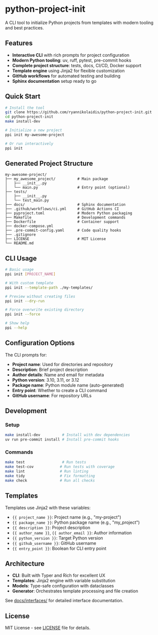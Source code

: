 # python-project-init

A CLI tool to initialize Python projects from templates with modern tooling and best practices.

## Features

- **Interactive CLI** with rich prompts for project configuration
- **Modern Python tooling**: uv, ruff, pytest, pre-commit hooks
- **Complete project structure**: tests, docs, CI/CD, Docker support
- **Template engine** using Jinja2 for flexible customization
- **GitHub workflows** for automated testing and building
- **Sphinx documentation** setup ready to go

## Quick Start

```bash
# Install the tool
git clone https://github.com/ryannikolaidis/python-project-init.git
cd python-project-init
make install-dev

# Initialize a new project
ppi init my-awesome-project

# Or run interactively
ppi init
```

## Generated Project Structure

```
my-awesome-project/
├── my_awesome_project/          # Main package
│   ├── __init__.py
│   └── main.py                  # Entry point (optional)
├── tests/
│   ├── __init__.py
│   └── test_main.py
├── docs/                        # Sphinx documentation
├── .github/workflows/ci.yml     # GitHub Actions CI
├── pyproject.toml               # Modern Python packaging
├── Makefile                     # Development commands
├── Dockerfile                   # Container support
├── docker-compose.yml
├── .pre-commit-config.yaml      # Code quality hooks
├── .gitignore
├── LICENSE                      # MIT License
└── README.md
```

## CLI Usage

```bash
# Basic usage
ppi init [PROJECT_NAME]

# With custom template
ppi init --template-path ./my-templates/

# Preview without creating files
ppi init --dry-run

# Force overwrite existing directory
ppi init --force

# Show help
ppi --help
```

## Configuration Options

The CLI prompts for:

- **Project name**: Used for directories and repository
- **Description**: Brief project description
- **Author details**: Name and email for metadata
- **Python version**: 3.10, 3.11, or 3.12
- **Package name**: Python module name (auto-generated)
- **Entry point**: Whether to create a CLI command
- **GitHub username**: For repository URLs

## Development

### Setup

```bash
make install-dev          # Install with dev dependencies
uv run pre-commit install # Install pre-commit hooks
```

### Commands

```bash
make test                 # Run tests
make test-cov            # Run tests with coverage
make lint                # Run linting
make tidy                # Fix formatting
make check               # Run all checks
```

## Templates

Templates use Jinja2 with these variables:

- `{{ project_name }}`: Project name (e.g., "my-project")
- `{{ package_name }}`: Python package name (e.g., "my_project")
- `{{ description }}`: Project description
- `{{ author_name }}`, `{{ author_email }}`: Author information
- `{{ python_version }}`: Target Python version
- `{{ github_username }}`: GitHub username
- `{{ entry_point }}`: Boolean for CLI entry point

## Architecture

- **CLI**: Built with Typer and Rich for excellent UX
- **Templates**: Jinja2 engine with variable substitution
- **Models**: Type-safe configuration with dataclasses
- **Generator**: Orchestrates template processing and file creation

See [docs/interfaces/](docs/interfaces/) for detailed interface documentation.

## License

MIT License - see [LICENSE](LICENSE) file for details.